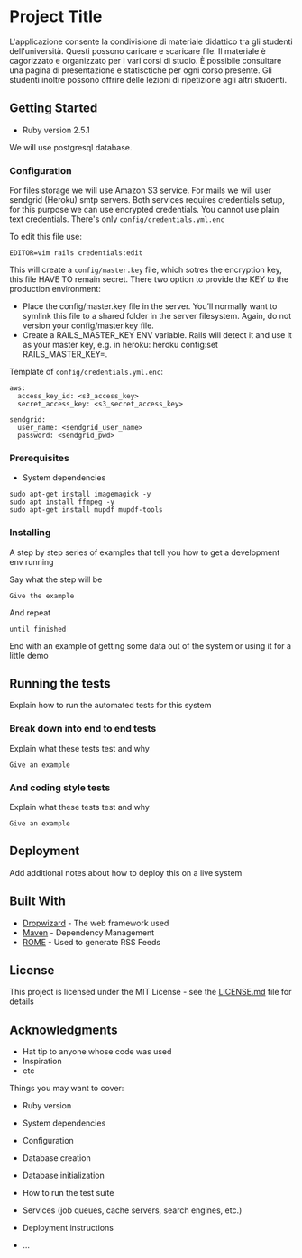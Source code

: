 # Project Title

L'applicazione consente la condivisione di materiale didattico tra gli studenti dell'università. Questi possono caricare
e scaricare file. Il materiale è cagorizzato e organizzato per i vari corsi di studio. È possibile consultare una pagina di
presentazione e statisctiche per ogni corso presente. Gli studenti inoltre possono offrire delle lezioni di ripetizione 
agli altri studenti.


## Getting Started

* Ruby version 2.5.1

We will use postgresql database.

### Configuration

For files storage we will use Amazon S3 service. For mails we will user sendgrid (Heroku) smtp servers. Both 
services requires credentials setup, for this purpose we can use encrypted credentials. You cannot use plain text credentials. There's only ```config/credentials.yml.enc```

To edit this file use:
```
EDITOR=vim rails credentials:edit
```
This will create a ```config/master.key``` file, which sotres the encryption key, this file HAVE TO remain secret. There two
option to provide the KEY to the production environment:
* Place the config/master.key file in the server. You’ll normally want to symlink this file to a shared folder in the server filesystem. Again, do not version your config/master.key file.
* Create a RAILS_MASTER_KEY ENV variable. Rails will detect it and use it as your master key, e.g. in heroku: heroku config:set RAILS_MASTER_KEY=<your-master-key-here>.

Template of ```config/credentials.yml.enc```:

```
aws:
  access_key_id: <s3_access_key>
  secret_access_key: <s3_secret_access_key>

sendgrid:
  user_name: <sendgrid_user_name>
  password: <sendgrid_pwd>
```


### Prerequisites

* System dependencies
```
sudo apt-get install imagemagick -y
sudo apt install ffmpeg -y
sudo apt-get install mupdf mupdf-tools
```


### Installing

A step by step series of examples that tell you how to get a development env running

Say what the step will be

```
Give the example
```

And repeat

```
until finished
```

End with an example of getting some data out of the system or using it for a little demo

## Running the tests

Explain how to run the automated tests for this system

### Break down into end to end tests

Explain what these tests test and why

```
Give an example
```

### And coding style tests

Explain what these tests test and why

```
Give an example
```

## Deployment

Add additional notes about how to deploy this on a live system

## Built With

* [Dropwizard](http://www.dropwizard.io/1.0.2/docs/) - The web framework used
* [Maven](https://maven.apache.org/) - Dependency Management
* [ROME](https://rometools.github.io/rome/) - Used to generate RSS Feeds

## License

This project is licensed under the MIT License - see the [LICENSE.md](LICENSE.md) file for details

## Acknowledgments

* Hat tip to anyone whose code was used
* Inspiration
* etc








Things you may want to cover:

* Ruby version

* System dependencies

* Configuration

* Database creation

* Database initialization

* How to run the test suite

* Services (job queues, cache servers, search engines, etc.)

* Deployment instructions

* ...
